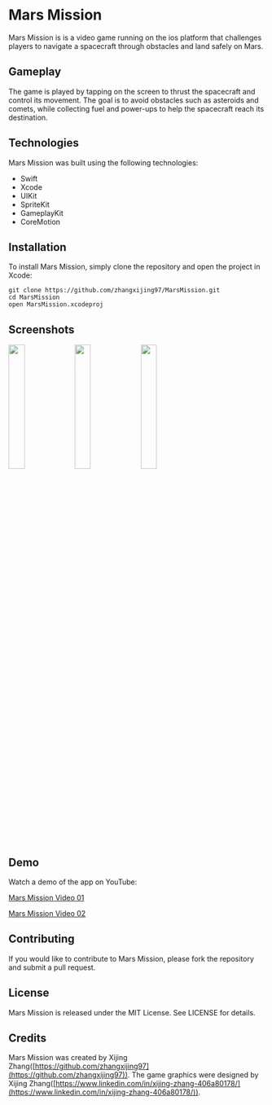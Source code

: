 # Mars Mission

Mars Mission is is a video game running on the ios platform that challenges players to navigate a spacecraft through obstacles and land safely on Mars.

## Gameplay

The game is played by tapping on the screen to thrust the spacecraft and control its movement. The goal is to avoid obstacles such as asteroids and comets, while collecting fuel and power-ups to help the spacecraft reach its destination.

## Technologies

Mars Mission was built using the following technologies:

- Swift
- Xcode
- UIKit
- SpriteKit
- GameplayKit
- CoreMotion

## Installation

To install Mars Mission, simply clone the repository and open the project in Xcode:
```
git clone https://github.com/zhangxijing97/MarsMission.git
cd MarsMission
open MarsMission.xcodeproj
```

## Screenshots

<p float="left">
   <img src="https://github.com/zhangxijing97/MarsMission/blob/main/Screenshots/IMG_1543.PNG" width=25% height=25%>  
   <img src="https://github.com/zhangxijing97/MarsMission/blob/main/Screenshots/IMG_4840.PNG" width=25% height=25%>
   <img src="https://github.com/zhangxijing97/MarsMission/blob/main/Screenshots/IMG_4834.PNG" width=25% height=25%>
</p>

## Demo
Watch a demo of the app on YouTube:

[Mars Mission Video 01](https://www.youtube.com/shorts/-Z9S8dimUAo)

[Mars Mission Video 02](https://www.youtube.com/shorts/5gJF1f3nCzs)

## Contributing

If you would like to contribute to Mars Mission, please fork the repository and submit a pull request.

## License

Mars Mission is released under the MIT License. See LICENSE for details.

## Credits

Mars Mission was created by Xijing Zhang([https://github.com/zhangxijing97](https://github.com/zhangxijing97)). The game graphics were designed by Xijing Zhang([https://www.linkedin.com/in/xijing-zhang-406a80178/](https://www.linkedin.com/in/xijing-zhang-406a80178/)).
